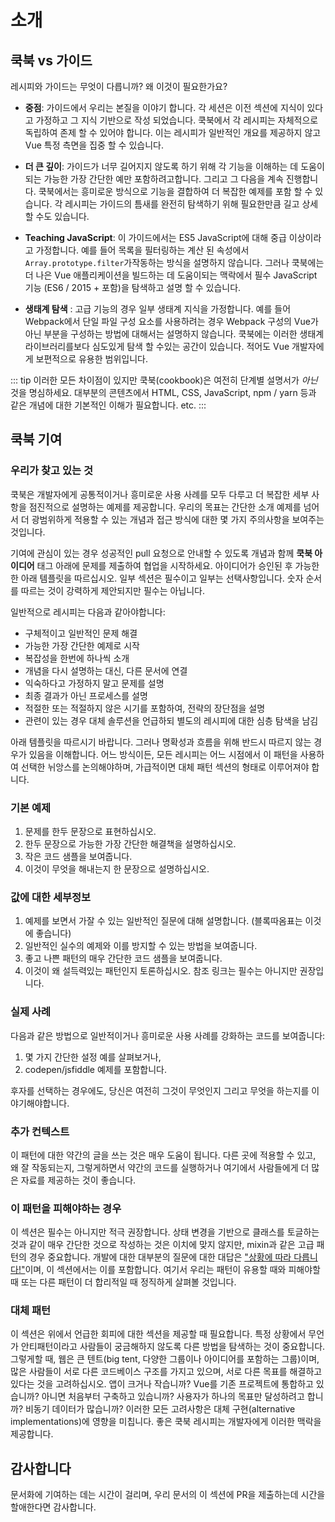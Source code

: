 # 소개

## 쿡북 vs 가이드

레시피와 가이드는 무엇이 다릅니까? 왜 이것이 필요한가요?

- **중점**: 가이드에서 우리는 본질을 이야기 합니다. 각 세션은 이전 섹션에 지식이 있다고 가정하고 그 지식 기반으로 작성 되었습니다. 쿡북에서 각 레시피는 자체적으로 독립하여 존제 할 수 있어야 합니다. 이는 레시피가 일반적인 개요를 제공하지 않고 Vue 특정 측면을 집중 할 수 있습니다.

- **더 큰 깊이**: 가이드가 너무 길어지지 않도록 하기 위해 각 기능을 이해하는 데 도움이되는 가능한 가장 간단한 예만 포함하려고합니다. 그리고 그 다음을 계속 진행합니다. 쿡북에서는 흥미로운 방식으로 기능을 결합하여 더 복잡한 예제를 포함 할 수 있습니다. 각 레시피는 가이드의 틈새를 완전히 탐색하기 위해 필요한만큼 길고 상세 할 수도 있습니다.

- **Teaching JavaScript**: 이 가이드에서는 ES5 JavaScript에 대해 중급 이상이라고 가정합니다. 예를 들어 목록을 필터링하는 계산 된 속성에서 `Array.prototype.filter`가 ​​작동하는 방식을 설명하지 않습니다. 그러나 쿡북에는 더 나은 Vue 애플리케이션을 빌드하는 데 도움이되는 맥락에서 필수 JavaScript 기능 (ES6 / 2015 + 포함)을 탐색하고 설명 할 수 있습니다.

- **생태계 탐색** : 고급 기능의 경우 일부 생태계 지식을 가정합니다. 예를 들어 Webpack에서 단일 파일 구성 요소를 사용하려는 경우 Webpack 구성의 Vue가 아닌 부분을 구성하는 방법에 대해서는 설명하지 않습니다. 쿡북에는 이러한 생태계 라이브러리를보다 심도있게 탐색 할 수있는 공간이 있습니다. 적어도 Vue 개발자에게 보편적으로 유용한 범위입니다.

::: tip 이러한 모든 차이점이 있지만 쿡북(cookbook)은 여전히 ​​단계별 설명서가 *아닌* 것을 명심하세요. 대부분의 콘텐츠에서 HTML, CSS, JavaScript, npm / yarn 등과 같은 개념에 대한 기본적인 이해가 필요합니다. etc. :::

## 쿡북 기여

### 우리가 찾고 있는 것

쿡북은 개발자에게 공통적이거나 흥미로운 사용 사례를 모두 다루고 더 복잡한 세부 사항을 점진적으로 설명하는 예제를 제공합니다. 우리의 목표는 간단한 소개 예제를 넘어서 더 광범위하게 적용할 수 있는 개념과 접근 방식에 대한 몇 가지 주의사항을 보여주는 것입니다.

기여에 관심이 있는 경우 성공적인 pull 요청으로 안내할 수 있도록 개념과 함께 **쿡북 아이디어** 태그 아래에 문제를 제출하여 협업을 시작하세요. 아이디어가 승인된 후 가능한 한 아래 템플릿을 따르십시오. 일부 섹션은 필수이고 일부는 선택사항입니다. 숫자 순서를 따르는 것이 강력하게 제안되지만 필수는 아닙니다.

일반적으로 레시피는 다음과 같아야합니다:

- 구체적이고 일반적인 문제 해결
- 가능한 가장 간단한 예제로 시작
- 복잡성을 한번에 하나씩 소개
- 개념을 다시 설명하는 대신, 다른 문서에 연결
- 익숙하다고 가정하지 말고 문제를 설명
- 최종 결과가 아닌 프로세스를 설명
- 적절한 또는 적절하지 않은 시기를 포함하여, 전략의 장단점을 설명
- 관련이 있는 경우 대체 솔루션을 언급하되 별도의 레시피에 대한 심층 탐색을 남김

아래 템플릿을 따르시기 바랍니다. 그러나 명확성과 흐름을 위해 반드시 따르지 않는 경우가 있음을 이해합니다. 어느 방식이든, 모든 레시피는 어느 시점에서 이 패턴을 사용하여 선택한 뉘앙스를 논의해야하며, 가급적이면 대체 패턴 섹션의 형태로 이루어져야 합니다.

### 기본 예제 <badge text="required" type="error"></badge>

1. 문제를 한두 문장으로 표현하십시오.
2. 한두 문장으로 가능한 가장 간단한 해결책을 설명하십시오.
3. 작은 코드 샘플을 보여줍니다.
4. 이것이 무엇을 해내는지 한 문장으로 설명하십시오.

### 값에 대한 세부정보 <badge text="required" type="error"></badge>

1. 예제를 보면서 가잘 수 있는 일반적인 질문에 대해 설명합니다. (블록따옴표는 이것에 좋습니다)
2. 일반적인 실수의 예제와 이를 방지할 수 있는 방법을 보여줍니다.
3. 좋고 나쁜 패턴의 매우 간단한 코드 샘플을 보여줍니다.
4. 이것이 왜 설득력있는 패턴인지 토론하십시오. 참조 링크는 필수는 아니지만 권장입니다.

### 실제 사례 <badge text="required" type="error"></badge>

다음과 같은 방법으로 일반적이거나 흥미로운 사용 사례를 강화하는 코드를 보여줍니다:

1. 몇 가지 간단한 설정 예를 살펴보거나,
2. codepen/jsfiddle 예제를 포함합니다.

후자를 선택하는 경우에도, 당신은 여전히 그것이 무엇인지 그리고 무엇을 하는지를 이야기해야합니다.

### 추가 컨텍스트 <badge text="optional"></badge>

이 패턴에 대한 약간의 글을 쓰는 것은 매우 도움이 됩니다. 다른 곳에 적용할 수 있고, 왜 잘 작동되는지, 그렇게하면서 약간의 코드를 실행하거나 여기에서 사람들에게 더 많은 자료를 제공하는 것이 좋습니다.

### 이 패턴을 피해야하는 경우 <badge text="optional"></badge>

이 섹션은 필수는 아니지만 적극 권장합니다. 상태 변경을 기반으로 클래스를 토글하는 것과 같이 매우 간단한 것으로 작성하는 것은 이치에 맞지 않지만, mixin과 같은 고급 패턴의 경우 중요합니다. 개발에 대한 대부분의 질문에 대한 대답은 ["상황에 따라 다릅니다!"](https://codepen.io/rachsmith/pen/YweZbG)이며, 이 섹션에서는 이를 포함합니다. 여기서 우리는 패턴이 유용할 때와 피해야할 때 또는 다른 패턴이 더 합리적일 때 정직하게 살펴볼 것입니다.

### 대체 패턴 <badge text="required with avoidance section" type="warning"></badge>

이 섹션은 위에서 언급한 회피에 대한 섹션을 제공할 때 필요합니다. 특정 상황에서 무언가 안티패턴이라고 사람들이 궁금해하지 않도록 다른 방법을 탐색하는 것이 중요합니다. 그렇게할 때, 웹은 큰 텐트(big tent, 다양한 그룹이나 아이디어를 포함하는 그룹)이며, 많은 사람들이 서로 다른 코드베이스 구조를 가지고 있으며, 서로 다른 목표를 해결하고 있다는 것을 고려하십시오. 앱이 크거나 작습니까? Vue를 기존 프로젝트에 통합하고 있습니까? 아니면 처음부터 구축하고 있습니까? 사용자가 하나의 목표만 달성하려고 합니까? 비동기 데이터가 많습니까? 이러한 모든 고려사항은 대체 구현(alternative implementations)에 영향을 미칩니다. 좋은 쿡북 레시피는 개발자에게 이러한 맥락을 제공합니다.

## 감사합니다

문서화에 기여하는 데는 시간이 걸리며, 우리 문서의 이 섹션에 PR을 제출하는데 시간을 할애한다면 감사합니다.
